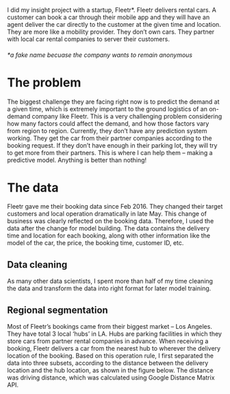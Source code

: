 I did my insight project with a startup, Fleetr*.
Fleetr delivers rental cars.
A customer can book a car through their mobile app and they will have an agent deliver the car directly to the customer at the given time and location.
They are more like a mobility provider. They don’t own cars. They partner with local car rental companies to server their customers. 

###### *a fake name becuase the company wants to remain anonymous

# The problem
The biggest challenge they are facing right now is to predict the demand at a given time, which is extremely important to the ground logistics of an on-demand company like Fleetr. This is a very challenging problem considering how many factors could affect the demand, and how those factors vary from region to region. Currently, they don’t have any prediction system working. They get the car from their partner companies according to the booking request. If they don’t have enough in their parking lot, they will try to get more from their partners. This is where I can help them – making a predictive model. Anything is better than nothing!

# The data
Fleetr gave me their booking data since Feb 2016. They changed their target customers and local operation dramatically in late May. This change of business was clearly reflected on the booking data. Therefore, I used the data after the change for model building. The data contains the delivery time and location for each booking, along with other information like the model of the car, the price, the booking time, customer ID, etc.

## Data cleaning
As many other data scientists, I spent more than half of my time cleaning the data and transform the data into right format for later model training.

## Regional segmentation
Most of Fleetr’s bookings came from their biggest market – Los Angeles. They have total 3 local ‘hubs’ in LA. Hubs are parking facilities in which they store cars from partner rental companies in advance. When receiving a booking, Fleetr delivers a car from the nearest hub to wherever the delivery location of the booking. Based on this operation rule, I first separated the data into three subsets, according to the distance between the delivery location and the hub location, as shown in the figure below. The distance was driving distance, which was calculated using Google Distance Matrix API.
